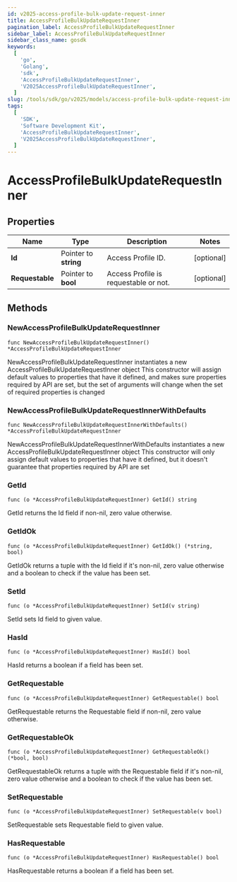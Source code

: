```yaml
---
id: v2025-access-profile-bulk-update-request-inner
title: AccessProfileBulkUpdateRequestInner
pagination_label: AccessProfileBulkUpdateRequestInner
sidebar_label: AccessProfileBulkUpdateRequestInner
sidebar_class_name: gosdk
keywords:
  [
    'go',
    'Golang',
    'sdk',
    'AccessProfileBulkUpdateRequestInner',
    'V2025AccessProfileBulkUpdateRequestInner',
  ]
slug: /tools/sdk/go/v2025/models/access-profile-bulk-update-request-inner
tags:
  [
    'SDK',
    'Software Development Kit',
    'AccessProfileBulkUpdateRequestInner',
    'V2025AccessProfileBulkUpdateRequestInner',
  ]
---
```


# AccessProfileBulkUpdateRequestInner

## Properties

| Name | Type | Description | Notes |
| --- | --- | --- | --- |
| **Id** | Pointer to **string** | Access Profile ID. | [optional] |
| **Requestable** | Pointer to **bool** | Access Profile is requestable or not. | [optional] |

## Methods

### NewAccessProfileBulkUpdateRequestInner

`func NewAccessProfileBulkUpdateRequestInner() *AccessProfileBulkUpdateRequestInner`

NewAccessProfileBulkUpdateRequestInner instantiates a new AccessProfileBulkUpdateRequestInner object This constructor will assign default values to properties that have it defined, and makes sure properties required by API are set, but the set of arguments will change when the set of required properties is changed

### NewAccessProfileBulkUpdateRequestInnerWithDefaults

`func NewAccessProfileBulkUpdateRequestInnerWithDefaults() *AccessProfileBulkUpdateRequestInner`

NewAccessProfileBulkUpdateRequestInnerWithDefaults instantiates a new AccessProfileBulkUpdateRequestInner object This constructor will only assign default values to properties that have it defined, but it doesn't guarantee that properties required by API are set

### GetId

`func (o *AccessProfileBulkUpdateRequestInner) GetId() string`

GetId returns the Id field if non-nil, zero value otherwise.

### GetIdOk

`func (o *AccessProfileBulkUpdateRequestInner) GetIdOk() (*string, bool)`

GetIdOk returns a tuple with the Id field if it's non-nil, zero value otherwise and a boolean to check if the value has been set.

### SetId

`func (o *AccessProfileBulkUpdateRequestInner) SetId(v string)`

SetId sets Id field to given value.

### HasId

`func (o *AccessProfileBulkUpdateRequestInner) HasId() bool`

HasId returns a boolean if a field has been set.

### GetRequestable

`func (o *AccessProfileBulkUpdateRequestInner) GetRequestable() bool`

GetRequestable returns the Requestable field if non-nil, zero value otherwise.

### GetRequestableOk

`func (o *AccessProfileBulkUpdateRequestInner) GetRequestableOk() (*bool, bool)`

GetRequestableOk returns a tuple with the Requestable field if it's non-nil, zero value otherwise and a boolean to check if the value has been set.

### SetRequestable

`func (o *AccessProfileBulkUpdateRequestInner) SetRequestable(v bool)`

SetRequestable sets Requestable field to given value.

### HasRequestable

`func (o *AccessProfileBulkUpdateRequestInner) HasRequestable() bool`

HasRequestable returns a boolean if a field has been set.
